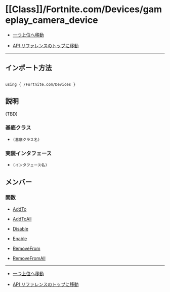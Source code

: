 # [[Class]]/Fortnite.com/Devices/gameplay_camera_device

- [一つ上位へ移動](../main.md)

- [API リファレンスのトップに移動](/main.md)

---

## インポート方法

```verse

using { /Fortnite.com/Devices }

```

## 説明

(TBD)

### 基底クラス

- `(基底クラス名)`

### 実装インタフェース

- `(インタフェース名)`

## メンバー

### 関数

- [AddTo](./F_AddTo/main.md)

- [AddToAll](./F_AddToAll/main.md)

- [Disable](./F_Disable/main.md)

- [Enable](./F_Enable/main.md)

- [RemoveFrom](./F_RemoveFrom/main.md)

- [RemoveFromAll](./F_RemoveFromAll/main.md)

---

- [一つ上位へ移動](../main.md)

- [API リファレンスのトップに移動](/main.md)
